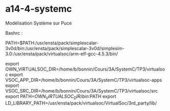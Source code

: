 a14-4-systemc
=============

Modélisation Système sur Puce

Bashrc :

PATH=$PATH:/usr/ensta/pack/simplescalar-3v0d/bin:/usr/ensta/pack/simplescalar-3v0d/simplesim-3.0:/usr/ensta/pack/virtualsoc/arm-elf-gcc-4.5.3/bin/

export OWN_VIRTUALSOC_DIR=/home/b/bonnin/Cours/3A/SystemC/TP3/virtualsoc
export VSOC_APP_DIR=/home/b/bonnin/Cours/3A/SystemC/TP3/virtualsoc-apps
export VSOC_SRC_DIR=/home/b/bonnin/Cours/3A/SystemC/TP3/virtualsoc/src
export PATH=${OWN_VIRTUALSOC_DIR}/bin:$PATH
export LD_LIBRARY_PATH=/usr/ensta/pack/virtualsoc/VirtualSoc/3rd_party/lib/

